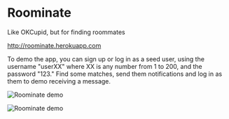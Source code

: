 # Roominate
Like OKCupid, but for finding roommates

http://roominate.herokuapp.com

To demo the app, you can sign up or log in as a seed user, using the username "userXX" where XX is any number from 1 to 200, and the password "123." Find some matches, send them notifications and log in as them to demo receiving a message.


![Roominate demo](http://g.recordit.co/yx36io2RQW.gif)

![Roominate demo](http://g.recordit.co/WxHFOTTCAs.gif)
